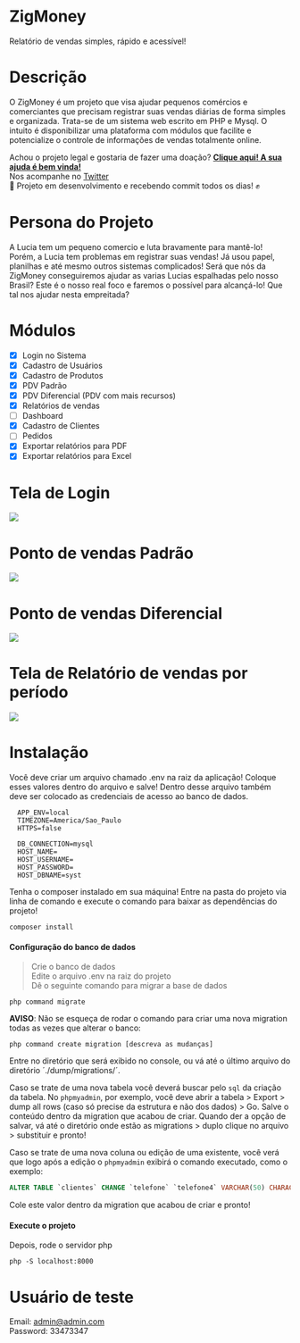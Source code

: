 # ZigMoney
Relatório de vendas simples, rápido e acessível! 

# Descrição
<p>
O ZigMoney é um projeto que visa ajudar pequenos comércios e comerciantes que precisam registrar suas vendas diárias de forma simples e organizada. Trata-se de um sistema web escrito em PHP e Mysql. 
O intuito é disponibilizar uma plataforma com módulos que facilite e potencialize o controle de informações de vendas totalmente online.
</p>

<p>
  Achou o projeto legal e gostaria de fazer uma doação? <a href="https://pag.ae/7W6_WBpg2" target="_blank">
  <b>Clique aqui! A sua ajuda é bem vinda!</b></a> <br>
  Nos acompanhe no <a href="https://twitter.com/ZigMoneyProjeto">Twitter</a> <br>
  🚧 Projeto em desenvolvimento e recebendo commit todos os dias! ✊ 
</p>

# Persona do Projeto
<p>
A Lucia tem um pequeno comercio e luta bravamente para mantê-lo! Porém, a Lucia tem problemas em registrar suas vendas! Já usou papel, planilhas e até mesmo outros sistemas complicados! Será que nós da ZigMoney conseguiremos ajudar as varias Lucias espalhadas pelo nosso Brasil? Este é o nosso real foco e faremos o possível para alcançá-lo! Que tal nos ajudar nesta empreitada? 
</p>

# Módulos
- [x] Login no Sistema
- [x] Cadastro de Usuários
- [x] Cadastro de Produtos
- [x] PDV Padrão
- [x] PDV Diferencial (PDV com mais recursos)
- [x] Relatórios de vendas
- [ ] Dashboard
- [x] Cadastro de Clientes
- [ ] Pedidos
- [x] Exportar relatórios para PDF
- [x] Exportar relatórios para Excel

# Tela de Login
<img src="https://raw.githubusercontent.com/valdiney/zig/master/prints/login.png"/>

# Ponto de vendas Padrão
<img src="https://raw.githubusercontent.com/valdiney/zig/master/prints/tela_de_venda.png"/>

# Ponto de vendas Diferencial
<img src="https://raw.githubusercontent.com/valdiney/zig/master/prints/tela_de_venda_diferencial.png"/>

# Tela de Relatório de vendas por período
<img src="https://raw.githubusercontent.com/valdiney/zig/master/prints/tela_de_relatorio_por_periodo.png"/>

# Instalação
<p>
  Você deve criar um arquivo chamado .env na raiz da aplicação! Coloque esses valores dentro do arquivo e salve!
  Dentro desse arquivo também deve ser colocado as credenciais de acesso ao banco de dados.
</p>

```TEXT
  APP_ENV=local
  TIMEZONE=America/Sao_Paulo
  HTTPS=false

  DB_CONNECTION=mysql
  HOST_NAME=
  HOST_USERNAME=
  HOST_PASSWORD=
  HOST_DBNAME=syst
```

Tenha o composer instalado em sua máquina! Entre na pasta do projeto via linha de comando e execute
o comando para baixar as dependências do projeto!

```TEXT
composer install
```

#### Configuração do banco de dados

> Crie o banco de dados \
> Edite o arquivo .env na raiz do projeto \
> Dê o seguinte comando para migrar a base de dados

```bin
php command migrate
```

**AVISO**: Não se esqueça de rodar o comando para criar uma nova migration todas as vezes que alterar o banco:

```bin
php command create migration [descreva as mudanças]
```

Entre no diretório que será exibido no console, ou vá até o último arquivo do diretório ´./dump/migrations/´.

Caso se trate de uma nova tabela você deverá buscar pelo `sql` da criação da tabela.  No `phpmyadmin`, por exemplo, você deve abrir a tabela > Export > dump all rows (caso só precise da estrutura e não dos dados) > Go. Salve o conteúdo dentro da migration que acabou de criar. Quando der a opção de salvar, vá até o diretório onde estão as migrations > duplo clique no arquivo > substituir e pronto!

Caso se trate de uma nova coluna ou edição de uma existente, você verá que logo após a edição o `phpmyadmin` exibirá o comando executado, como o exemplo:

```sql
ALTER TABLE `clientes` CHANGE `telefone` `telefone4` VARCHAR(50) CHARACTER SET latin1 COLLATE latin1_swedish_ci NULL DEFAULT NULL;
```

Cole este valor dentro da migration que acabou de criar e pronto!

#### Execute o projeto

Depois, rode o servidor php

```TEXT
php -S localhost:8000
```

# Usuário de teste
Email: admin@admin.com <br>
Password: 33473347
